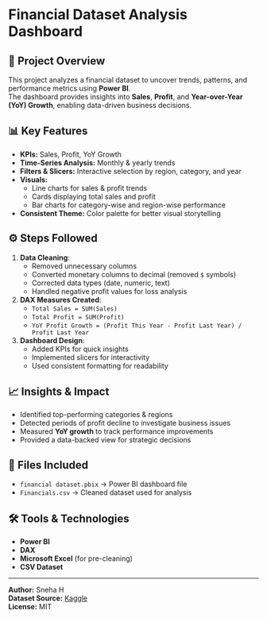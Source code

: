 
# Financial Dataset Analysis Dashboard

## 📌 Project Overview
This project analyzes a financial dataset to uncover trends, patterns, and performance metrics using **Power BI**.  
The dashboard provides insights into **Sales**, **Profit**, and **Year-over-Year (YoY) Growth**, enabling data-driven business decisions.

## 📊 Key Features
- **KPIs:** Sales, Profit, YoY Growth
- **Time-Series Analysis:** Monthly & yearly trends
- **Filters & Slicers:** Interactive selection by region, category, and year
- **Visuals:**
  - Line charts for sales & profit trends
  - Cards displaying total sales and profit
  - Bar charts for category-wise and region-wise performance
- **Consistent Theme:** Color palette for better visual storytelling

## ⚙️ Steps Followed
1. **Data Cleaning**:
   - Removed unnecessary columns
   - Converted monetary columns to decimal (removed `$` symbols)
   - Corrected data types (date, numeric, text)
   - Handled negative profit values for loss analysis
2. **DAX Measures Created**:
   - `Total Sales = SUM(Sales)`
   - `Total Profit = SUM(Profit)`
   - `YoY Profit Growth = (Profit This Year - Profit Last Year) / Profit Last Year`
3. **Dashboard Design**:
   - Added KPIs for quick insights
   - Implemented slicers for interactivity
   - Used consistent formatting for readability

## 📈 Insights & Impact
- Identified top-performing categories & regions
- Detected periods of profit decline to investigate business issues
- Measured **YoY growth** to track performance improvements
- Provided a data-backed view for strategic decisions

## 📂 Files Included
- `financial dataset.pbix` → Power BI dashboard file
- `Financials.csv` → Cleaned dataset used for analysis

## 🛠 Tools & Technologies
- **Power BI**
- **DAX**
- **Microsoft Excel** (for pre-cleaning)
- **CSV Dataset**

---

**Author:** Sneha H  
**Dataset Source:** [Kaggle](https://www.kaggle.com/)  
**License:** MIT

